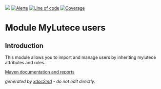 ![](https://dev.lutece.paris.fr/jenkins/buildStatus/icon?job=module-myusers-deploy)
[![Alerte](https://dev.lutece.paris.fr/sonar/api/project_badges/measure?project=fr.paris.lutece.plugins%3Amodule-mylutece-users&metric=alert_status)](https://dev.lutece.paris.fr/sonar/dashboard?id=fr.paris.lutece.plugins%3Amodule-mylutece-users)
[![Line of code](https://dev.lutece.paris.fr/sonar/api/project_badges/measure?project=fr.paris.lutece.plugins%3Amodule-mylutece-users&metric=ncloc)](https://dev.lutece.paris.fr/sonar/dashboard?id=fr.paris.lutece.plugins%3Amodule-mylutece-users)
[![Coverage](https://dev.lutece.paris.fr/sonar/api/project_badges/measure?project=fr.paris.lutece.plugins%3Amodule-mylutece-users&metric=coverage)](https://dev.lutece.paris.fr/sonar/dashboard?id=fr.paris.lutece.plugins%3Amodule-mylutece-users)

# Module MyLutece users

## Introduction

This module allows you to import and manage users by inheriting mylutece attributes and roles.


[Maven documentation and reports](https://dev.lutece.paris.fr/plugins/module-mylutece-users/)



 *generated by [xdoc2md](https://github.com/lutece-platform/tools-maven-xdoc2md-plugin) - do not edit directly.*
